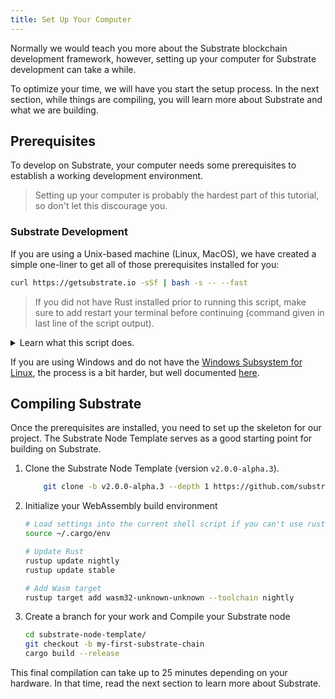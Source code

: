 ```yaml
---
title: Set Up Your Computer
---
```


Normally we would teach you more about the Substrate blockchain development framework, however, setting up your computer for Substrate development can take a while.

To optimize your time, we will have you start the setup process. In the next section, while things
are compiling, you will learn more about Substrate and what we are building.

## Prerequisites

To develop on Substrate, your computer needs some prerequisites to establish a working development
environment.

> Setting up your computer is probably the hardest part of this tutorial, so don't let
> this discourage you.

### Substrate Development

If you are using a Unix-based machine (Linux, MacOS), we have created a simple one-liner to get all
of those prerequisites installed for you:

```bash
curl https://getsubstrate.io -sSf | bash -s -- --fast
```

> If you did not have Rust installed prior to running this script, make sure to add restart your terminal before continuing (command given in last line of the script output).

<details>
<summary>Learn what this script does.</summary>

> If you want to see specifically what this script does just visit:
> https://getsubstrate.io

It will automatically install:

* [CMake](https://cmake.org/install/)
* [pkg-config](https://www.freedesktop.org/wiki/Software/pkg-config/)
* [OpenSSL](https://www.openssl.org/)
* [Git](https://git-scm.com/downloads)
* [Rust](https://www.rust-lang.org/tools/install)

</details>

If you are using Windows and do not have the [Windows Subsystem for
Linux](https://docs.microsoft.com/en-us/windows/wsl/install-win10), the process is a bit harder, but
well documented [here](overview/getting-started.md).

## Compiling Substrate

Once the prerequisites are installed, you need to set up the skeleton for our project. The Substrate Node
Template serves as a good starting point for building on Substrate.

1. Clone the Substrate Node Template (version `v2.0.0-alpha.3`).

    ```bash
		git clone -b v2.0.0-alpha.3 --depth 1 https://github.com/substrate-developer-hub/substrate-node-template
    ```

2. Initialize your WebAssembly build environment

    ```bash
    # Load settings into the current shell script if you can't use rustup command
    source ~/.cargo/env

    # Update Rust
    rustup update nightly
    rustup update stable

    # Add Wasm target
    rustup target add wasm32-unknown-unknown --toolchain nightly
    ```

3. Create a branch for your work and Compile your Substrate node

    ```bash
    cd substrate-node-template/
    git checkout -b my-first-substrate-chain
    cargo build --release
    ```

This final compilation can take up to 25 minutes depending on your hardware. In that time,
read the next section to learn more about Substrate.
